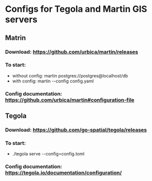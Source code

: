 # Configs for Tegola and Martin GIS servers

## Matrin

### Download: https://github.com/urbica/martin/releases
### To start:
* without config: martin postgres://postgres@localhost/db
* with config: martin --config config.yaml
### Config documentation: https://github.com/urbica/martin#configuration-file

## Tegola

### Download: https://github.com/go-spatial/tegola/releases
### To start: 
* ./tegola serve --config=config.toml
### Config documentation: https://tegola.io/documentation/configuration/
